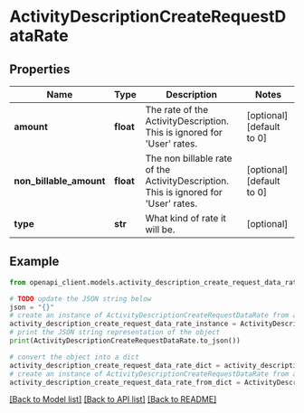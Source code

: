 # ActivityDescriptionCreateRequestDataRate


## Properties

Name | Type | Description | Notes
------------ | ------------- | ------------- | -------------
**amount** | **float** | The rate of the ActivityDescription. This is ignored for &#39;User&#39; rates. | [optional] [default to 0]
**non_billable_amount** | **float** | The non billable rate of the ActivityDescription. This is ignored for &#39;User&#39; rates. | [optional] [default to 0]
**type** | **str** | What kind of rate it will be. | [optional] 

## Example

```python
from openapi_client.models.activity_description_create_request_data_rate import ActivityDescriptionCreateRequestDataRate

# TODO update the JSON string below
json = "{}"
# create an instance of ActivityDescriptionCreateRequestDataRate from a JSON string
activity_description_create_request_data_rate_instance = ActivityDescriptionCreateRequestDataRate.from_json(json)
# print the JSON string representation of the object
print(ActivityDescriptionCreateRequestDataRate.to_json())

# convert the object into a dict
activity_description_create_request_data_rate_dict = activity_description_create_request_data_rate_instance.to_dict()
# create an instance of ActivityDescriptionCreateRequestDataRate from a dict
activity_description_create_request_data_rate_from_dict = ActivityDescriptionCreateRequestDataRate.from_dict(activity_description_create_request_data_rate_dict)
```
[[Back to Model list]](../README.md#documentation-for-models) [[Back to API list]](../README.md#documentation-for-api-endpoints) [[Back to README]](../README.md)


